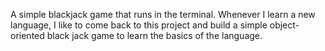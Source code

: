  A simple blackjack game that runs in the terminal. Whenever I learn a new language, I like to come back to this project and build a simple object-oriented black jack game to learn the basics of the language.
